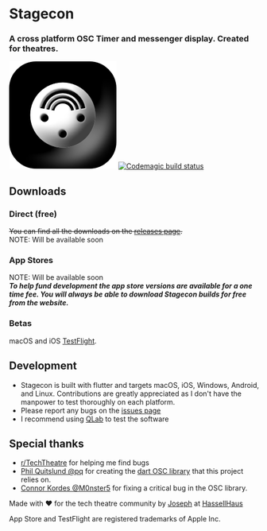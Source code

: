 # Stagecon
### A cross platform OSC Timer and messenger display.  Created for theatres.
![Stagecon Icon](assets/icon/leg_android.png)
[![Codemagic build status](https://api.codemagic.io/apps/63fb9705a79ffb67f89c12e5/63fb9705a79ffb67f89c12e4/status_badge.svg)](https://codemagic.io/apps/63fb9705a79ffb67f89c12e5/63fb9705a79ffb67f89c12e4/latest_build)

## Downloads
### Direct (free)
~~You can find all the downloads on the [releases page](https://github.com/HassellHaus/stagecon/releases).~~  
NOTE: Will be available soon
### App Stores
NOTE: Will be available soon  
***To help fund development the app store versions are available for a one time fee.  You will always be able to download Stagecon builds for free from the website.***
### Betas
macOS and iOS [TestFlight](https://shrti.sh/g-stagecon-testflight).


## Development  
- Stagecon is built with flutter and targets macOS, iOS, Windows, Android, and Linux.  Contributions are greatly appreciated as I don't have the manpower to test thoroughly on each platform.
- Please report any bugs on the [issues page](https://github.com/HassellHaus/stagecon/issues)
- I recommend using [QLab](https://qlab.app) to test the software 



## Special thanks
* [r/TechTheatre](https://reddit.com/r/TechTheatre) for helping me find bugs
* [Phil Quitslund @pq](https://github.com/pq) for creating the [dart OSC library](https://github.com/pq/osc) that this project relies on.
* [Connor Kordes @M0nster5](https://github.com/M0nster5) for fixing a critical bug in the OSC library.


Made with ❤️ for the tech theatre community by [Joseph](https://hassell.dev) at [HassellHaus](https://hassell.haus)

App Store and TestFlight are registered trademarks of Apple Inc.